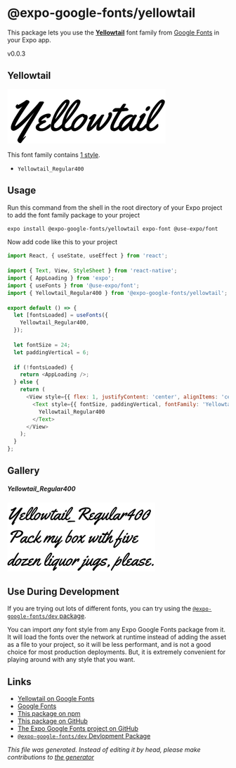 # @expo-google-fonts/yellowtail

This package lets you use the [**Yellowtail**](https://fonts.google.com/specimen/Yellowtail) font family from [Google Fonts](https://fonts.google.com/) in your Expo app.

v0.0.3

## Yellowtail

![Yellowtail](./font-family.png)

This font family contains [1 style](#gallery).

- `Yellowtail_Regular400`

## Usage

Run this command from the shell in the root directory of your Expo project to add the font family package to your project
```sh
expo install @expo-google-fonts/yellowtail expo-font @use-expo/font
```

Now add code like this to your project
```js
import React, { useState, useEffect } from 'react';

import { Text, View, StyleSheet } from 'react-native';
import { AppLoading } from 'expo';
import { useFonts } from '@use-expo/font';
import { Yellowtail_Regular400 } from '@expo-google-fonts/yellowtail';

export default () => {
  let [fontsLoaded] = useFonts({
    Yellowtail_Regular400,
  });

  let fontSize = 24;
  let paddingVertical = 6;

  if (!fontsLoaded) {
    return <AppLoading />;
  } else {
    return (
      <View style={{ flex: 1, justifyContent: 'center', alignItems: 'center' }}>
        <Text style={{ fontSize, paddingVertical, fontFamily: 'Yellowtail_Regular400' }}>
          Yellowtail_Regular400
        </Text>
      </View>
    );
  }
};

```

## Gallery

##### Yellowtail_Regular400
![Yellowtail_Regular400](./f5afc3345b05f159df8c09f953eacbf365a0d81f5cecccb4fa7b7407284baca9.ttf.png)


## Use During Development

If you are trying out lots of different fonts, you can try using the [`@expo-google-fonts/dev` package](https://www.npmjs.com/package/@expo-google-fonts/dev).

You can import *any* font style from any Expo Google Fonts package from it. It will load the fonts
over the network at runtime instead of adding the asset as a file to your project, so it will be 
less performant, and is not a good choice for most production deployments. But, it is extremely convenient
for playing around with any style that you want.

## Links

- [Yellowtail on Google Fonts](https://fonts.google.com/specimen/Yellowtail)
- [Google Fonts](https://fonts.google.com/)
- [This package on npm](https://www.npmjs.com/package/@expo-google-fonts/yellowtail)
- [This package on GitHub](https://github.com/expo/google-fonts/tree/master/font-packages/yellowtail)
- [The Expo Google Fonts project on GitHub](https://github.com/expo/google-fonts)
- [`@expo-google-fonts/dev` Devlopment Package](https://github.com/expo/google-fonts/tree/master/font-packages/dev)


*This file was generated. Instead of editing it by head, please make contributions to [the generator](https://github.com/expo/google-fonts/tree/master/packages/generator)*
